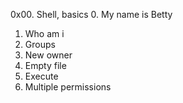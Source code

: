 0x00. Shell, basics
0. My name is Betty
1. Who am i
2. Groups
3. New owner
4. Empty file
5. Execute
6. Multiple permissions
